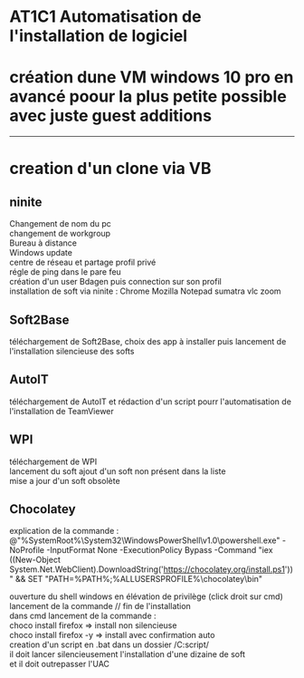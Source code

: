 # AT1C1 Automatisation de l'installation de logiciel

# création dune VM windows 10 pro en avancé poour la plus petite possible avec juste guest additions
---

# creation d'un clone via VB


## ninite 
Changement de nom du pc  
changement de workgroup  
Bureau à distance  
Windows update  
centre de réseau et partage profil privé  
régle de ping dans le pare feu  
création d'un user Bdagen puis connection sur son profil  
installation de soft via ninite :  Chrome Mozilla Notepad sumatra vlc zoom  


## Soft2Base

téléchargement de Soft2Base, choix des app à installer puis lancement de l'installation silencieuse des softs 

## AutoIT
téléchargement de AutoIT et rédaction d'un script pourr l'automatisation de l'installation de TeamViewer  
  

## WPI
téléchargement de WPI  
lancement du soft
ajout d'un soft non présent dans la liste  
mise a jour d'un soft obsolète  

## Chocolatey

explication de la commande : @"%SystemRoot%\System32\WindowsPowerShell\v1.0\powershell.exe" -NoProfile -InputFormat None -ExecutionPolicy Bypass -Command "iex ((New-Object System.Net.WebClient).DownloadString('https://chocolatey.org/install.ps1'))" && SET "PATH=%PATH%;%ALLUSERSPROFILE%\chocolatey\bin"  

ouverture du shell windows en élévation de privilège (click droit sur cmd) 
lancement de la commande  // fin de l'installation  
dans cmd lancement de la commande :  
    choco install firefox => install non silencieuse  
    choco install firefox -y => install avec confirmation auto  
creation d'un script en .bat dans un dossier  /C:script/  
    il doit lancer silencieusement l'installation d'une dizaine de soft   
    et il doit outrepasser l'UAC  
